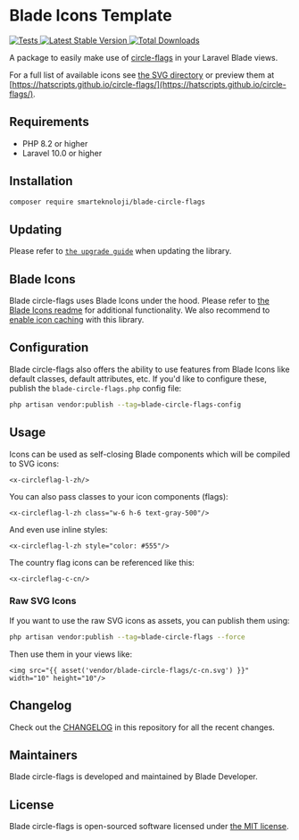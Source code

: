# Blade Icons Template

<a href="https://github.com/fahrim/blade-circle-flags/actions?query=workflow%3ATests">
    <img src="https://github.com/blade-ui-kit/blade-heroicons/workflows/Tests/badge.svg" alt="Tests">
</a>
<a href="https://packagist.org/packages/smarteknoloji/blade-circle-flags">
    <img src="https://img.shields.io/packagist/v/blade-organization/blade-heroicons" alt="Latest Stable Version">
</a>
<a href="https://packagist.org/packages/smarteknoloji/blade-circle-flags">
    <img src="https://img.shields.io/packagist/dt/blade-organization/blade-heroicons" alt="Total Downloads">
</a>


A package to easily make use of [circle-flags](https://github.com/fahrim/blade-circle-flags) in your Laravel Blade views.

For a full list of available icons see [the SVG directory](resources/svg) or preview them at [https://hatscripts.github.io/circle-flags/](https://hatscripts.github.io/circle-flags/).

## Requirements

- PHP 8.2 or higher
- Laravel 10.0 or higher

## Installation

```bash
composer require smarteknoloji/blade-circle-flags
```

## Updating

Please refer to [`the upgrade guide`](UPGRADE.md) when updating the library.

## Blade Icons

Blade circle-flags uses Blade Icons under the hood. Please refer to [the Blade Icons readme](https://github.com/blade-ui-kit/blade-icons) for additional functionality. We also recommend to [enable icon caching](https://github.com/blade-ui-kit/blade-icons#caching) with this library.

## Configuration

Blade circle-flags also offers the ability to use features from Blade Icons like default classes, default attributes, etc. If you'd like to configure these, publish the `blade-circle-flags.php` config file:

```bash
php artisan vendor:publish --tag=blade-circle-flags-config
```

## Usage

Icons can be used as self-closing Blade components which will be compiled to SVG icons:

```blade
<x-circleflag-l-zh/>
```

You can also pass classes to your icon components (flags):

```blade
<x-circleflag-l-zh class="w-6 h-6 text-gray-500"/>
```

And even use inline styles:

```blade
<x-circleflag-l-zh style="color: #555"/>
```

The country flag icons can be referenced like this:

```blade
<x-circleflag-c-cn/>
```

### Raw SVG Icons

If you want to use the raw SVG icons as assets, you can publish them using:

```bash
php artisan vendor:publish --tag=blade-circle-flags --force
```

Then use them in your views like:

```blade
<img src="{{ asset('vendor/blade-circle-flags/c-cn.svg') }}" width="10" height="10"/>
```

## Changelog

Check out the [CHANGELOG](CHANGELOG.md) in this repository for all the recent changes.

## Maintainers

Blade circle-flags is developed and maintained by Blade Developer.

## License

Blade circle-flags is open-sourced software licensed under [the MIT license](LICENSE.md).
